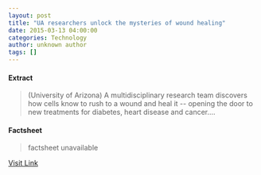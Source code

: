 ```yaml
---
layout: post
title: "UA researchers unlock the mysteries of wound healing"
date: 2015-03-13 04:00:00
categories: Technology
author: unknown author
tags: []
---
```



#### Extract
>(University of Arizona) A multidisciplinary research team discovers how cells know to rush to a wound and heal it -- opening the door to new treatments for diabetes, heart disease and cancer....

#### Factsheet
>factsheet unavailable

[Visit Link](http://www.eurekalert.org/pub_releases/2015-03/uoa-uru031315.php)


